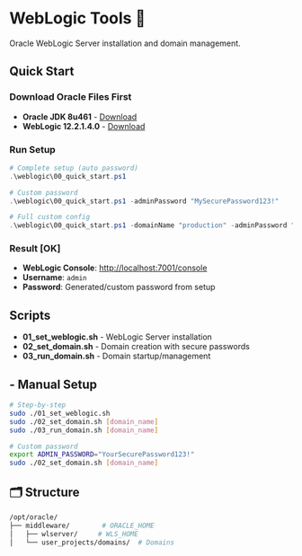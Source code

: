 # WebLogic Tools 🚀

Oracle WebLogic Server installation and domain management.

## Quick Start

### Download Oracle Files First

- **Oracle JDK 8u461** - [Download](https://www.oracle.com/java/technologies/javase-jdk8-doc-downloads.html)
- **WebLogic 12.2.1.4.0** - [Download](https://www.oracle.com/qa/middleware/technologies/weblogic-server-downloads.html)

### Run Setup

```powershell
# Complete setup (auto password)
.\weblogic\00_quick_start.ps1

# Custom password
.\weblogic\00_quick_start.ps1 -adminPassword "MySecurePassword123!"

# Full custom config  
.\weblogic\00_quick_start.ps1 -domainName "production" -adminPassword "SecurePass123!" -adminPort 7002
```

### Result [OK]

- **WebLogic Console**: <http://localhost:7001/console>
- **Username**: `admin`
- **Password**: Generated/custom password from setup

## Scripts

- **01_set_weblogic.sh** - WebLogic Server installation
- **02_set_domain.sh** - Domain creation with secure passwords
- **03_run_domain.sh** - Domain startup/management

## - Manual Setup

```bash
# Step-by-step
sudo ./01_set_weblogic.sh
sudo ./02_set_domain.sh [domain_name]
sudo ./03_run_domain.sh [domain_name]

# Custom password
export ADMIN_PASSWORD="YourSecurePassword123!"
sudo ./02_set_domain.sh [domain_name]
```

## 🗂️ Structure

```bash
/opt/oracle/
├── middleware/        # ORACLE_HOME
│   ├── wlserver/     # WLS_HOME
│   └── user_projects/domains/  # Domains
```
